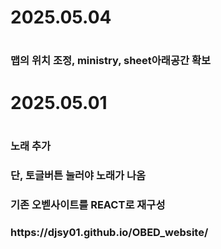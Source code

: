 <h1>2025.05.04<h1>
<h3>맵의 위치 조정, ministry, sheet아래공간 확보<h3>

<h1>2025.05.01<h1>
<h3>노래 추가<h3>
단, 토글버튼 눌러야 노래가 나옴
<h3>기존 오벧사이트를 REACT로 재구성<h3>
https://djsy01.github.io/OBED_website/